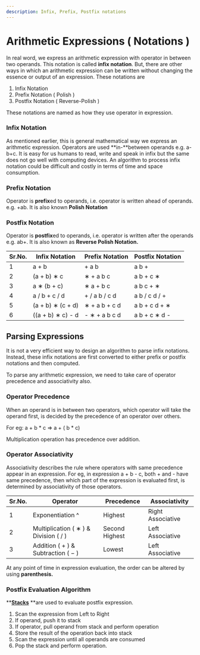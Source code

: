 ```yaml
---
description: Infix, Prefix, Postfix notations
---
```


# Arithmetic Expressions ( Notations )

In real word, we express an arithmetic expression with operator in between two operands. This notation is called **infix notation**. But, there are other ways in which an arithmetic expression can be written without changing the essence or output of an expression. These notations are

1. Infix Notation
2. Prefix Notation ( Polish )
3. Postfix Notation ( Reverse-Polish )

These notations are named as how they use operator in expression.

### Infix Notation

As mentioned earlier, this is general mathematical way we express an arithmetic expression. Operators are used **in-**between operands e.g. a-b+c. It is easy for us humans to read, write and speak in infix but the same does not go well with computing devices. An algorithm to process infix notation could be difficult and costly in terms of time and space consumption.

### Prefix Notation

Operator is **prefix**ed to operands, i.e. operator is written ahead of operands. e.g. +ab. It is also known **Polish Notation**

### **Postfix Notation**

Operator is **postfix**ed to operands, i.e. operator is written after the operands e.g. ab+. It is also known as **Reverse Polish Notation.**

| Sr.No. | Infix Notation    | Prefix Notation | Postfix Notation |
| ------ | ----------------- | --------------- | ---------------- |
| 1      | a + b             | + a b           | a b +            |
| 2      | (a + b) ∗ c       | ∗ + a b c       | a b + c ∗        |
| 3      | a ∗ (b + c)       | ∗ a + b c       | a b c + ∗        |
| 4      | a / b + c / d     | + / a b / c d   | a b / c d / +    |
| 5      | (a + b) ∗ (c + d) | ∗ + a b + c d   | a b + c d + ∗    |
| 6      | ((a + b) ∗ c) - d | - ∗ + a b c d   | a b + c ∗ d -    |

## **Parsing Expressions**

It is not a very efficient way to design an algorithm to parse infix notations. Instead, these infix notations are first converted to either prefix or postfix notations and then computed.

To parse any arithmetic expression, we need to take care of operator precedence and associativity also.

### Operator Precedence

When an operand is in between two operators, which operator will take the operand first, is decided by the precedence of an operator over others.

For eg:  a + b \* c   =>    a + ( b \* c)

Multiplication operation has precedence over addition.

### Operator Associativity

Associativity describes the rule where operators with same precedence appear in an expression. For eg, in expression a + b - c, both + and - have same precedence, then which part of the expression is evaluated first, is determined by associativity of those operators.

| **Sr.No.** | **Operator**                          | **Precedence** | **Associativity** |
| ---------- | ------------------------------------- | -------------- | ----------------- |
| 1          | Exponentiation ^                      | Highest        | Right Associative |
| 2          | Multiplication ( ∗ ) & Division ( / ) | Second Highest | Left Associative  |
| 3          | Addition ( + ) & Subtraction ( − )    | Lowest         | Left Associative  |

At any point of time in expression evaluation, the order can be altered by using **parenthesis.**

### **Postfix Evaluation Algorithm**

****[**Stacks**](../data-structures/stacks/)** **are used to evaluate postfix expression.

1. Scan the expression from Left to Right
2. If operand, push it to stack
3. If operator, pull operand from stack and perform operation
4. Store the result of the operation back into stack
5. Scan the expression until all operands are consumed
6. Pop the stack and perform operation.

